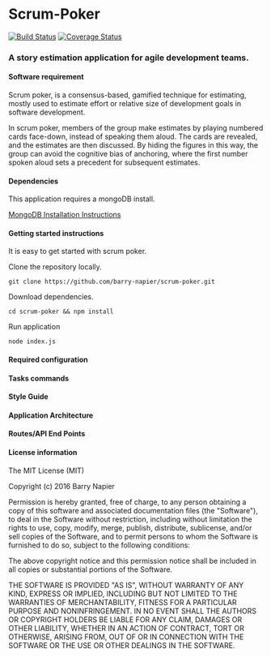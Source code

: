 # Scrum-Poker
[![Build Status](https://travis-ci.org/barry-napier/scrum-poker.svg?branch=master)](https://travis-ci.org/barry-napier/scrum-poker) [![Coverage Status](https://coveralls.io/repos/github/barry-napier/scrum-poker/badge.svg?branch=master)](https://coveralls.io/github/barry-napier/scrum-poker?branch=master)
### A story estimation application for agile development teams.

#### Software requirement
Scrum poker, is a consensus-based, gamified technique for estimating, mostly used to estimate effort or relative size of development goals in software development. 

In scrum poker, members of the group make estimates by playing numbered cards face-down, instead of speaking them aloud. The cards are revealed, and the estimates are then discussed. By hiding the figures in this way, the group can avoid the cognitive bias of anchoring, where the first number spoken aloud sets a precedent for subsequent estimates.
#### Dependencies

This application requires a mongoDB install.

[MongoDB Installation Instructions](https://docs.mongodb.org/manual/installation/)

#### Getting started instructions
It is easy to get started with scrum poker.

Clone the repository locally.
```
git clone https://github.com/barry-napier/scrum-poker.git
```

Download dependencies.
```
cd scrum-poker && npm install
```

Run application
```
node index.js
```

#### Required configuration
#### Tasks commands
#### Style Guide
#### Application Architecture
#### Routes/API End Points
#### License information
The MIT License (MIT)

Copyright (c) 2016 Barry Napier

Permission is hereby granted, free of charge, to any person obtaining a copy
of this software and associated documentation files (the "Software"), to deal
in the Software without restriction, including without limitation the rights
to use, copy, modify, merge, publish, distribute, sublicense, and/or sell
copies of the Software, and to permit persons to whom the Software is
furnished to do so, subject to the following conditions:

The above copyright notice and this permission notice shall be included in all
copies or substantial portions of the Software.

THE SOFTWARE IS PROVIDED "AS IS", WITHOUT WARRANTY OF ANY KIND, EXPRESS OR
IMPLIED, INCLUDING BUT NOT LIMITED TO THE WARRANTIES OF MERCHANTABILITY,
FITNESS FOR A PARTICULAR PURPOSE AND NONINFRINGEMENT. IN NO EVENT SHALL THE
AUTHORS OR COPYRIGHT HOLDERS BE LIABLE FOR ANY CLAIM, DAMAGES OR OTHER
LIABILITY, WHETHER IN AN ACTION OF CONTRACT, TORT OR OTHERWISE, ARISING FROM,
OUT OF OR IN CONNECTION WITH THE SOFTWARE OR THE USE OR OTHER DEALINGS IN THE
SOFTWARE.
